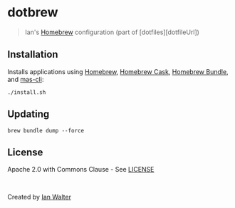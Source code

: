 # dotbrew
> Ian's [Homebrew][brewUrl] configuration (part of [dotfiles][dotfileUrl])

## Installation

Installs applications using [Homebrew][brewUrl], [Homebrew Cask][caskUrl],
[Homebrew Bundle][bundleUrl], and [mas-cli][masUrl]:

```console
./install.sh
```

## Updating

```console
brew bundle dump --force
```

## License

Apache 2.0 with Commons Clause - See [LICENSE][licenseUrl]

&nbsp;

Created by [Ian Walter](https://iankwalter.com)

[brewUrl]: https://brew.sh
[dotfilesUrl]: https://github.com/ianwalter/dotfiles
[caskUrl]: https://github.com/Homebrew/homebrew-cask
[bundleUrl]: https://github.com/Homebrew/homebrew-bundle
[masUrl]: https://github.com/mas-cli/mas
[licenseUrl]: https://github.com/ianwalter/dotbrew/blob/master/LICENSE
